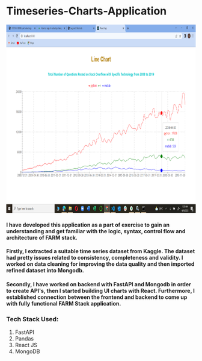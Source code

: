 # Timeseries-Charts-Application

<p>
<img src="./screenshot.png" height = "500" width = "950" />
</p>

#### I have developed this application as a part of exercise to gain an understanding and get familiar with the logic, syntax, control flow and architecture of FARM stack. 

#### Firstly, I extracted a suitable time series dataset from Kaggle. The dataset had pretty issues related to consistency, completeness and validity. I worked on data cleaning for improving the data quality and then imported refined dataset into Mongodb.

#### Secondly, I have worked on backend with FastAPI and Mongodb in order to create API's, then I started building UI charts with React. Furthermore, I established connection between the frontend and backend to come up with fully functional FARM Stack application.



### Tech Stack Used:
1. FastAPI
2. Pandas
3. React JS
4. MongoDB

